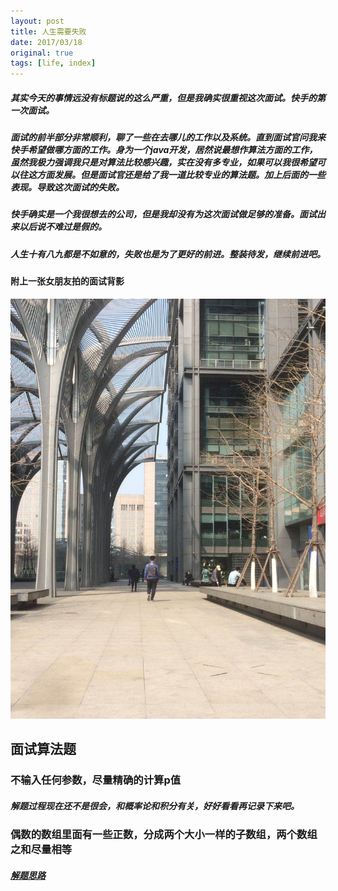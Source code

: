 ```yaml
---
layout: post
title: 人生需要失败
date: 2017/03/18
original: true
tags: [life, index]
---
```


##### 其实今天的事情远没有标题说的这么严重，但是我确实很重视这次面试。快手的第一次面试。

##### 面试的前半部分非常顺利，聊了一些在去哪儿的工作以及系统。直到面试官问我来快手希望做哪方面的工作。身为一个java开发，居然说最想作算法方面的工作，虽然我极力强调我只是对算法比较感兴趣，实在没有多专业，如果可以我很希望可以往这方面发展。但是面试官还是给了我一道比较专业的算法题。加上后面的一些表现。导致这次面试的失败。

<!--more-->

##### 快手确实是一个我很想去的公司，但是我却没有为这次面试做足够的准备。面试出来以后说不难过是假的。
##### 人生十有八九都是不如意的，失败也是为了更好的前进。整装待发，继续前进吧。
#### 附上一张女朋友拍的面试背影
![面试背影](../../img/life/myself.jpeg)

## 面试算法题
### 不输入任何参数，尽量精确的计算p值
##### 解题过程现在还不是很会，和概率论和积分有关，好好看看再记录下来吧。
### 偶数的数组里面有一些正数，分成两个大小一样的子数组，两个数组之和尽量相等
##### [解题思路](../../arithmetic/array1/)